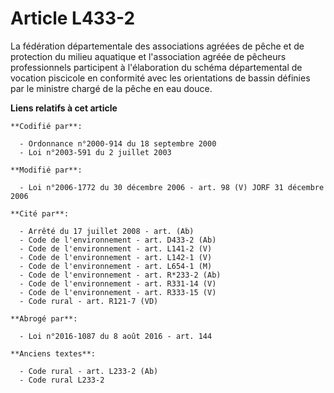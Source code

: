 # Article L433-2

La fédération départementale des associations agréées de pêche et de protection du milieu aquatique et l'association agréée
de pêcheurs professionnels participent à l'élaboration du schéma départemental de vocation piscicole en conformité avec les
orientations de bassin définies par le ministre chargé de la pêche en eau douce.

**Liens relatifs à cet article**

	**Codifié par**:

	  - Ordonnance n°2000-914 du 18 septembre 2000
	  - Loi n°2003-591 du 2 juillet 2003

	**Modifié par**:

	  - Loi n°2006-1772 du 30 décembre 2006 - art. 98 (V) JORF 31 décembre 2006

	**Cité par**:

	  - Arrêté du 17 juillet 2008 - art. (Ab)
	  - Code de l'environnement - art. D433-2 (Ab)
	  - Code de l'environnement - art. L141-2 (V)
	  - Code de l'environnement - art. L142-1 (V)
	  - Code de l'environnement - art. L654-1 (M)
	  - Code de l'environnement - art. R*233-2 (Ab)
	  - Code de l'environnement - art. R331-14 (V)
	  - Code de l'environnement - art. R333-15 (V)
	  - Code rural - art. R121-7 (VD)

	**Abrogé par**:

	  - Loi n°2016-1087 du 8 août 2016 - art. 144

	**Anciens textes**:

	  - Code rural - art. L233-2 (Ab)
	  - Code rural L233-2
